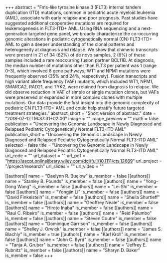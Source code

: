 +++
abstract = "Fms-like tyrosine kinase 3 (FLT3) internal tandem duplication (ITD) mutations, common in pediatric acute myeloid leukemia (AML), associate with early relapse and poor prognosis. Past studies have suggested additional cooperative mutations are required for leukemogenesis in FLT3-ITD+ AML. Using RNA sequencing and a next-generation targeted gene panel, we broadly characterize the co-occurring genomic alterations in pediatric cytogenetically normal (CN) FLT3-ITD+ AML to gain a deeper understanding of the clonal patterns and heterogeneity at diagnosis and relapse. We show that chimeric transcripts were present in 21 of 34 (62%) of de novo samples, 2 (6%) of these samples included a rare reoccurring fusion partner BCL11B. At diagnosis, the median number of mutations other than FLT3 per patient was 1 (range 0–3), which involved 8 gene pathways; WT1 and NPM1 mutations were frequently observed (35% and 24%, respectively). Fusion transcripts and high variant allele frequency (VAF) mutants, which included WT1, NPM1, SMARCA2, RAD21, and TYK2, were retained from diagnosis to relapse. We did observe reduction in VAF of simple or single mutation clones, but VAFs were preserved or expanded in more complex clones with multiple mutations. Our data provide the first insight into the genomic complexity of pediatric CN FLT3-ITD+ AML and could help stratify future targeted treatment strategies."
abstract_short = "Short version of abstract."
date = "2018-07-12T16:37:31+02:00"
image = ""
image_preview = ""
math = false
publication = "Uncovering the Genomic Landscape in Newly Diagnosed and Relapsed Pediatric Cytogenetically Normal FLT3-ITD AML"
publication_short = "Uncovering the Genomic Landscape in Newly Diagnosed and Relapsed Pediatric Cytogenetically Normal FLT3-ITD AML"
selected = false
title = "Uncovering the Genomic Landscape in Newly Diagnosed and Relapsed Pediatric Cytogenetically Normal FLT3-ITD AML"
url_code = ""
url_dataset = ""
url_pdf = "https://ascpt.onlinelibrary.wiley.com/doi/full/10.1111/cts.12669"
url_project = "/project/research"
url_slides = ""
url_video = ""

[[authors]]
    name = "Daelynn R. Buelow"
    is_member = false
[[authors]]
    name = "Stanley B. Pounds"
    is_member = false
[[authors]]
    name = "Yong-Dong Wang"
    is_member = false
[[authors]]
    name = "Lei Shi"
    is_member = false
[[authors]]
    name = "Yongjin Li"
    is_member = false
[[authors]]
    name = "David Finkelstein"
    is_member = false
[[authors]]
    name = "Sheila Shurtleff"
    is_member = false
[[authors]]
    name = "Geoffrey Neale"
    is_member = false
[[authors]]
    name = "Hiroto Inaba"
    is_member = false
[[authors]]
    name = "Raul C. Ribeiro"
    is_member = false
[[authors]]
    name = "Reid Palumbo"
    is_member = false
[[authors]]
    name = "Steven Coutre"
    is_member = false
[[authors]]
    name = "Dominique Garrison"
    is_member = false
[[authors]]
    name = "Shelley J. Orwick"
    is_member = false
[[authors]]
    name = "James S. Blachly"
    is_member = true
[[authors]]
    name = "Karl Kroll"
    is_member = false
[[authors]]
    name = "John C. Byrd"
    is_member = false
[[authors]]
    name = "Tanja A. Gruber"
    is_member = false
[[authors]]
    name = "Jeffrey E. Rubnitz"
    is_member = false
[[authors]]
    name = "Sharyn D. Baker"
    is_member = false
+++
